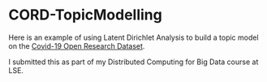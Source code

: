 # CORD-TopicModelling
Here is an example of using Latent Dirichlet Analysis to build a topic model on the [Covid-19 Open Research Dataset](https://www.kaggle.com/allen-institute-for-ai/CORD-19-research-challenge).

I submitted this as part of my Distributed Computing for Big Data course at LSE.
